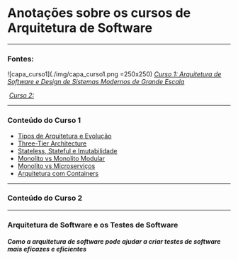# Anotações sobre os cursos de Arquitetura de Software

---
### Fontes: 

![capa_curso1](./img/capa_curso1.png =250x250)
[_Curso 1: Arquitetura de Software e Design de Sistemas Modernos de Grande Escala_](https://www.udemy.com/share/10bCZ33@TmUjNMror7vOHP0AJ_l5JL_4chPi1QxVKNziUCXt55m_U_0m9B_ElIINvLE487hy6Q==/)

![]()
[_Curso 2:_]()

---

### Conteúdo do Curso 1
- [Tipos de Arquitetura e Evolução](notas_curso1/1.tipos_de_arquitetura.md)
- [Three-Tier Architecture](notas_curso1/2.three-tier_architecture.md)
- [Stateless, Stateful e Imutabilidade](notas_curso1/3.stateless_stateful_e_imutabilidade.md)
- [Monolito vs Monolito Modular](notas_curso1/4.monolito_vs_monolito_modular.md)
- [Monolito vs Microserviços](notas_curso1/5.monolito_vs_microservicos.md)
- [Arquitetura com Containers](notas_curso1/6.arquitetura_com_containers.md)

---

### Conteúdo do Curso 2

---

### Arquitetura de Software e os Testes de Software
##### Como a arquitetura de software pode ajudar a criar testes de software mais eficazes e eficientes
